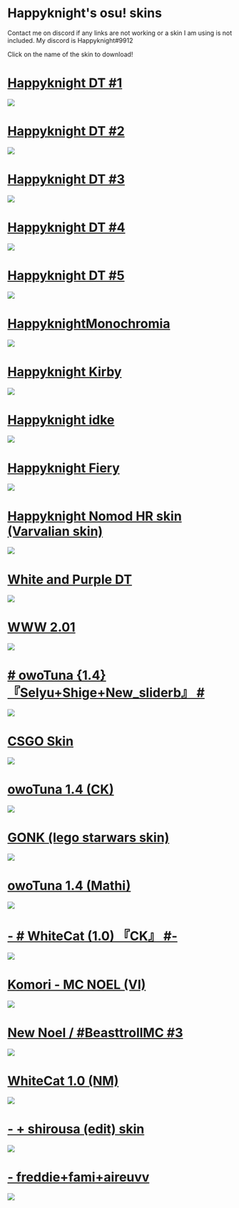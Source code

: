 # Happyknight's osu! skins
Contact me on discord if any links are not working or a skin I am using is not included. My discord is Happyknight#9912

Click on the name of the skin to download!

# [Happyknight DT #1](https://www.dropbox.com/s/ze62r6fjeijwwga/-_happyknightdt_-.osk?dl=0)
![](https://osu.ppy.sh/ss/14967466/5e65)

# [Happyknight DT #2](https://www.dropbox.com/s/yctsxmjk4trphns/-_happyknightdt2_-.osk?dl=0)
![](https://osu.ppy.sh/ss/14967476/134c)

# [Happyknight DT #3](https://www.dropbox.com/s/q0uhaqgjt0a0ro4/-_happyknightdt3_-.osk?dl=0)
![](https://osu.ppy.sh/ss/14967478/d37a)

# [Happyknight DT #4](https://www.dropbox.com/s/3w8k2hvkwn4pnmy/-_happyknightdt4_-.osk?dl=0)
![](https://osu.ppy.sh/ss/14967492/1f2c)

# [Happyknight DT #5](https://www.dropbox.com/s/1rocx1x4x89dmqv/-_happyknightdt5_-.osk?dl=0)
![](https://osu.ppy.sh/ss/14967503/03be)

# [HappyknightMonochromia](https://www.dropbox.com/s/iqmu00nhif2rnbw/-%20%E3%80%8EHappyknightMonochromia%E3%80%8F%20-.osk?dl=0)
![](https://osu.ppy.sh/ss/14967506/133b)

# [Happyknight Kirby](https://www.dropbox.com/s/jxqc3u1706pj656/-_Happyknight%20kirby_-.osk?dl=0)
![](https://osu.ppy.sh/ss/14967530/22e2)

# [Happyknight idke](https://www.dropbox.com/s/y8wngfjt50p87z5/-_happyknightidke_-.osk?dl=0)
![](https://osu.ppy.sh/ss/14967536/becd)

# [Happyknight Fiery](https://www.dropbox.com/s/iwemnu4wttogzfz/-_happyknightfieryskin_-.osk?dl=0)
![](https://osu.ppy.sh/ss/14967554/06f2)

# [Happyknight Nomod HR skin (Varvalian skin)](https://www.dropbox.com/s/g55nngueo8s60wd/-_happyknightnomodhr_-.osk?dl=0)
![](https://osu.ppy.sh/ss/14967558/b23d)

# [White and Purple DT](https://www.dropbox.com/s/b8dady2z0capr2u/-%20%20%20%20%20%20%20%20%23%20White%20and%20Purple%20DT%20%20%23-.osk?dl=0)
![](https://osu.ppy.sh/ss/14967562/ce57)

# [WWW 2.01](http://www.mediafire.com/file/z45rm6mq91ll9uz/WWW_2.01.osk/file)
![](https://skins.osuck.net/uploads/posts/2018-09/1537800571_nhdvbgg.jpg)

# [# owoTuna {1.4} 『Selyu+Shige+New_sliderb』 #](http://www.mediafire.com/file/1v4zc2g2ullyj9g/-_%2523_owoTuna_%257B1.4%257D_%25E3%2580%258ESelyu%252BShige%252BNew_sliderb%25E3%2580%258F_%2523_-.osk/file)
![](https://osu.ppy.sh/ss/14967578/b563)

# [CSGO Skin](http://puu.sh/uPbqF/49c0f73b26.osk)
![](https://osu.ppy.sh/ss/14843301/c799)

# [owoTuna 1.4 (CK)](http://www.mediafire.com/file/daf98ilcwlfqa81/-_%2523_owoTuna_%257B1.4%257D_%25E3%2580%258ECK%25E3%2580%258F_%2523_-.osk/file)
![](https://skins.osuck.net/uploads/posts/2019-07/1564486931_screenshot6193.jpg)

# [GONK (lego starwars skin)](https://cdn.discordapp.com/attachments/548011307996020748/672969973634695178/GONK.osk)
![](https://osu.ppy.sh/ss/14843316/2183)

# [owoTuna 1.4 (Mathi)](http://www.mediafire.com/file/a4cflw0mcvblvdl/-_%2523_owoTuna_%257B1.4%257D_%25E3%2580%258EMathi%25E3%2580%258F_%2523_-.osk/file)
![](https://skins.osuck.net/uploads/posts/2019-07/1564486960_screenshot6201.jpg)

# [- # WhiteCat (1.0) 『CK』 #-](http://www.mediafire.com/file/6250ar1z1jq0aes/-_%2523_WhiteCat_%25281.0%2529_%25E3%2580%258ECK%25E3%2580%258F_%2523-.osk/file)
![](https://skins.osuck.net/uploads/posts/2019-11/1573897221_3.jpg)

# [Komori - MC NOEL (VI)](http://www.mediafire.com/file/70pe02sidjyie9u/Komori_-_MC_NOEL_%2528VI%2529.osk/file)
![](https://osu.ppy.sh/ss/14843351/0a40)

# [New Noel / #BeasttrollMC #3](http://www.mediafire.com/file/ghds1jtiyktym48/%23BeasttrollMC_%233.osk/file)
![](https://osu.ppy.sh/ss/14843359/4eff)

# [WhiteCat 1.0 (NM)](http://www.mediafire.com/file/0x85j314b5oi3am/-_%2523_WhiteCat_%25281.0%2529_%25E3%2580%258ENM%25E3%2580%258F_%2523-.osk/file)
![](https://skins.osuck.net/uploads/posts/2019-11/1573897242_6.jpg)

# [- + shirousa (edit) skin](https://www.mediafire.com/file/yp0evunuu0i22cf/-_+_shirousa_%28edit%29.osk/file)
![](https://skins.osuck.net/uploads/posts/2020-04/1588149492_screenshot8610.jpg)

# [- freddie+fami+aireuvv](https://masterchefcanada.s-ul.eu/Y5N3gZxW)
![](https://camo.githubusercontent.com/a76bcafeed730b10f8e0cbc600768faccbcb5a9a/68747470733a2f2f6f73752e7070792e73682f73732f31343733323937372f36656430)

